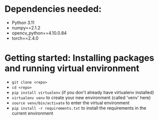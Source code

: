 # Dependencies needed: 
- Python 3.11
- numpy==2.1.2
- opencv_python==4.10.0.84
- torch==2.4.0
# Getting started: Installing packages and running virtual environment 

- ```git clone <repo>```
- ```cd <repo>```
- ```pip install virtualenv``` (if you don't already have virtualenv installed)
- ```virtualenv venv``` to create your new environment (called 'venv' here)
- ```source venv/bin/activate``` to enter the virtual environment
- ```pip install -r requirements.txt```  to install the requirements in the current environment
